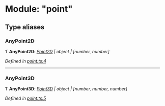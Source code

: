 # Module: "point"

## Type aliases

###  AnyPoint2D

Ƭ **AnyPoint2D**: *[Point2D](../classes/_point_.point2d.md) | object | [number, number]*

*Defined in [point.ts:4](https://github.com/datatorch/geometry.js/blob/89ff6a7/src/point.ts#L4)*

___

###  AnyPoint3D

Ƭ **AnyPoint3D**: *[Point3D](../classes/_point_.point3d.md) | object | [number, number, number]*

*Defined in [point.ts:5](https://github.com/datatorch/geometry.js/blob/89ff6a7/src/point.ts#L5)*
